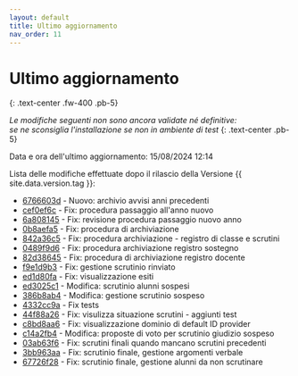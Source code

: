 ```yaml
---
layout: default
title: Ultimo aggiornamento
nav_order: 11
---
```


# Ultimo aggiornamento
{: .text-center .fw-400 .pb-5}

_Le modifiche seguenti non sono ancora validate né definitive:<br>se ne sconsiglia l'installazione se non in ambiente di test_
{: .text-center .pb-5}

Data e ora dell'ultimo aggiornamento: 15/08/2024 12:14

Lista delle modifiche effettuate dopo il rilascio della Versione {{ site.data.version.tag }}:

- [6766603d](http://github.com/iisgiua/giuaschool/commit/6766603dd32edcf481d7212fd13142d0443b7fc3) - Nuovo: archivio avvisi anni precedenti
- [cef0ef6c](http://github.com/iisgiua/giuaschool/commit/cef0ef6c585e4853549e2cf5c80ba187b36d08d3) - Fix: procedura passaggio all'anno nuovo
- [6a808145](http://github.com/iisgiua/giuaschool/commit/6a808145e9e7af141e46db8d1f71997f142607b2) - Fix: revisione procedura passaggio nuovo anno
- [0b8aefa5](http://github.com/iisgiua/giuaschool/commit/0b8aefa517f0f94565a898b305c42a81c599c9fd) - Fix: procedura di archiviazione
- [842a36c5](http://github.com/iisgiua/giuaschool/commit/842a36c548c0da2b8dc12f9ba65b9188872afa94) - Fix: procedura archiviazione - registro di classe e scrutini
- [0489f9d6](http://github.com/iisgiua/giuaschool/commit/0489f9d61a279e090dd24c11c36478e73aba489b) - Fix: procedura archiviazione registro sostegno
- [82d38645](http://github.com/iisgiua/giuaschool/commit/82d38645c856b7c0522d4849fc46a350947767ba) - Fix: procedura di archiviazione registro docente
- [f9e1d9b3](http://github.com/iisgiua/giuaschool/commit/f9e1d9b37bf7e47ef19310ffc6bf45d2d1782a92) - Fix: gestione scrutinio rinviato
- [ed1d80fa](http://github.com/iisgiua/giuaschool/commit/ed1d80fa4c454d1b857ae677200d86754d3499fa) - Fix: visualizzazione esiti
- [ed3025c1](http://github.com/iisgiua/giuaschool/commit/ed3025c14c109609dc5612f00cd8af7e7f12b5ea) - Modifica: scrutinio alunni sospesi
- [386b8ab4](http://github.com/iisgiua/giuaschool/commit/386b8ab4a0a7bed1ac7d5f10c46917a99ba5deb3) - Modifica: gestione scrutinio sospeso
- [4332cc9a](http://github.com/iisgiua/giuaschool/commit/4332cc9ab48345083ee693897ba5b99d09e60168) - Fix tests
- [44f88a26](http://github.com/iisgiua/giuaschool/commit/44f88a26b7d8dd20f97d4a803dc971cdcffbbd60) - Fix: visulizza situazione scrutini - aggiunti test
- [c8bd8aa6](http://github.com/iisgiua/giuaschool/commit/c8bd8aa6deb349deacff3a20030041e9cb3f0568) - Fix: visualizzazione dominio di default ID provider
- [c14a2fb4](http://github.com/iisgiua/giuaschool/commit/c14a2fb45592d69bab9e96eff8ae0b91aa954404) - Modifica: proposte di voto per scrutinio giudizio sospeso
- [03ab63f6](http://github.com/iisgiua/giuaschool/commit/03ab63f6329b00e76014e407654ebf5945c74318) - Fix: scrutini finali quando mancano scrutini precedenti
- [3bb963aa](http://github.com/iisgiua/giuaschool/commit/3bb963aad7dab8f5a167ec521c469d3cef9484d3) - Fix: scrutinio finale, gestione argomenti verbale
- [67726f28](http://github.com/iisgiua/giuaschool/commit/67726f28f3607fb9dce976205565a7c51f8092fe) - Fix: scrutinio finale, gestione alunni da non scrutinare

